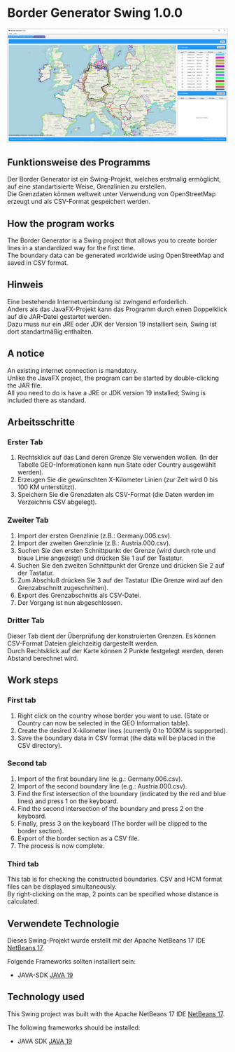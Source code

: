 # Border Generator Swing 1.0.0

![image](https://github.com/NeuralCortex/Border_Generator/blob/main/images/border.png)

## Funktionsweise des Programms

Der Border Generator ist ein Swing-Projekt, welches erstmalig ermöglicht, auf eine standartisierte Weise, Grenzlinien zu erstellen.</br>
Die Grenzdaten können weltweit unter Verwendung von OpenStreetMap erzeugt und als CSV-Format gespeichert werden.</br>

## How the program works

The Border Generator is a Swing project that allows you to create border lines in a standardized way for the first time.</br>
The boundary data can be generated worldwide using OpenStreetMap and saved in CSV format.</br>

## Hinweis

Eine bestehende Internetverbindung ist zwingend erforderlich.</br>
Anders als das JavaFX-Projekt kann das Programm durch einen Doppelklick auf die JAR-Datei gestartet werden.</br>
Dazu muss nur ein JRE oder JDK der Version 19 installiert sein, Swing ist dort standartmäßig enthalten.

## A notice

An existing internet connection is mandatory.</br>
Unlike the JavaFX project, the program can be started by double-clicking the JAR file.</br>
All you need to do is have a JRE or JDK version 19 installed; Swing is included there as standard.

## Arbeitsschritte

### Erster Tab

1. Rechtsklick auf das Land deren Grenze Sie verwenden wollen. (In der Tabelle GEO-Informationen kann nun State oder Country ausgewählt werden).
2. Erzeugen Sie die gewünschten X-Kilometer Linien (zur Zeit wird 0 bis 100 KM unterstützt).
3. Speichern Sie die Grenzdaten als CSV-Format (die Daten werden im Verzeichnis CSV abgelegt).

### Zweiter Tab

1. Import der ersten Grenzlinie (z.B.: Germany.006.csv).
2. Import der zweiten Grenzlinie (z.B.: Austria.000.csv).
3. Suchen Sie den ersten Schnittpunkt der Grenze (wird durch rote und blaue Linie angezeigt) und drücken Sie 1 auf der Tastatur. 
4. Suchen Sie den zweiten Schnittpunkt der Grenze und drücken Sie 2 auf der Tastatur.
5. Zum Abschluß drücken Sie 3 auf der Tastatur (Die Grenze wird auf den Grenzabschnitt zugeschnitten).
6. Export des Grenzabschnitts als CSV-Datei.
7. Der Vorgang ist nun abgeschlossen.

### Dritter Tab

Dieser Tab dient der Überprüfung der konstruierten Grenzen. Es können CSV-Format Dateien gleichzeitig dargestellt werden.</br>
Durch Rechtsklick auf der Karte können 2 Punkte festgelegt werden, deren Abstand berechnet wird.

## Work steps

### First tab

1. Right click on the country whose border you want to use. (State or Country can now be selected in the GEO Information table).
2. Create the desired X-kilometer lines (currently 0 to 100KM is supported).
3. Save the boundary data in CSV format (the data will be placed in the CSV directory).

### Second tab

1. Import of the first boundary line (e.g.: Germany.006.csv).
2. Import of the second boundary line (e.g.: Austria.000.csv).
3. Find the first intersection of the boundary (indicated by the red and blue lines) and press 1 on the keyboard.
4. Find the second intersection of the boundary and press 2 on the keyboard.
5. Finally, press 3 on the keyboard (The border will be clipped to the border section).
6. Export of the border section as a CSV file.
7. The process is now complete.

### Third tab

This tab is for checking the constructed boundaries. CSV and HCM format files can be displayed simultaneously.</br>
By right-clicking on the map, 2 points can be specified whose distance is calculated.

## Verwendete Technologie

Dieses Swing-Projekt wurde erstellt mit der Apache NetBeans 17 IDE [NetBeans 17](https://netbeans.apache.org/).

Folgende Frameworks sollten installiert sein:

- JAVA-SDK [JAVA 19](https://www.oracle.com/java/technologies/javase/jdk19-archive-downloads.html)

## Technology used

This Swing project was built with the Apache NetBeans 17 IDE [NetBeans 17](https://netbeans.apache.org/).

The following frameworks should be installed:

- JAVA SDK [JAVA 19](https://www.oracle.com/java/technologies/javase/jdk19-archive-downloads.html)